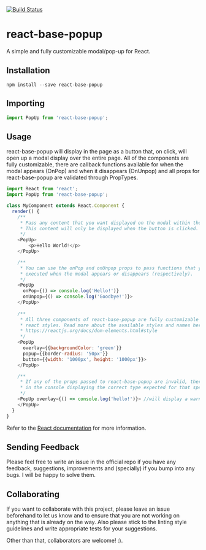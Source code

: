 [![Build Status](https://travis-ci.org/vidocco/react-popup.svg?branch=master)](https://travis-ci.org/vidocco/react-popup)

# react-base-popup

A simple and fully customizable modal/pop-up for React.

## Installation

```shell
npm install --save react-base-popup
```

## Importing

```js
import PopUp from 'react-base-popup';
```

## Usage

react-base-popup will display in the page as a button that, on click, will open up a modal display over the entire page. All of the components are fully customizable, there are callback functions available for when the modal appears (OnPop) and when it disappears (OnUnpop) and all props for react-base-popup are validated through PropTypes.

```js
import React from 'react';
import PopUp from 'react-base-popup';

class MyComponent extends React.Component {
  render() {
    /**
     * Pass any content that you want displayed on the modal within the two PopUp tags.
     * This content will only be displayed when the button is clicked.
     */
    <PopUp>
        <p>Hello World!</p>
    </PopUp>

    /**
     * You can use the onPop and onUnpop props to pass functions that you want to be
     * executed when the modal appears or disappears (respectively).
     */
    <PopUp
      onPop={() => console.log('Hello!')}
      onUnpop={() => console.log('Goodbye!')}>
    </PopUp>
    
    /**
     * All three components of react-base-popup are fully customizable with the standard
     * react styles. Read more about the available styles and names here: 
     * https://reactjs.org/docs/dom-elements.html#style
     */
    <PopUp
      overlay={{backgroundColor: 'green'}}
      popup={{border-radius: '50px'}}
      button={{width: '1000px', height: '1000px'}}>
    </PopUp>

    /**
     * If any of the props passed to react-base-popup are invalid, there will be a warning
     * in the console displaying the correct type expected for that specific prop.
     */
	<PopUp overlay={() => console.log('hello!')}> //will display a warning
    </PopUp>
  }
}
```

Refer to the [React documentation](https://facebook.github.io/react/docs/typechecking-with-proptypes.html) for more information.

## Sending Feedback

Please feel free to write an issue in the official repo if you have any feedback, suggestions, improvements and (specially) if you bump into any bugs. I will be happy to solve them.

## Collaborating

If you want to collaborate with this project, please leave an issue beforehand to let us know and to ensure that you are not working on anything that is already on the way. Also please stick to the linting style guidelines and write appropriate tests for your suggestions.

Other than that, collaborators are welcome! :).